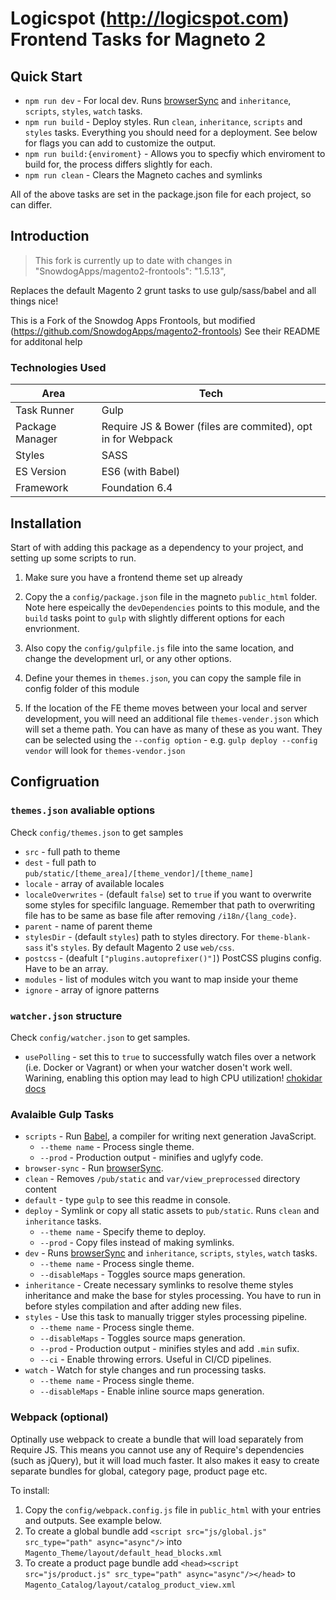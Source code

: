 # Logicspot (http://logicspot.com) Frontend Tasks for Magneto 2

## Quick Start

* `npm run dev` - For local dev. Runs [browserSync](https://www.browsersync.io/) and `inheritance`, `scripts`, `styles`, `watch` tasks.
* `npm run build` - Deploy styles. Run `clean`, `inheritance`, `scripts` and `styles` tasks. Everything you should need for a deployment. See below for flags you can add to customize the output.
* `npm run build:{enviroment}` - Allows you to specfiy which enviroment to build for, the process differs slightly for each.
* `npm run clean` - Clears the Magneto caches and symlinks

All of the above tasks are set in the package.json file for each project, so can differ.

## Introduction

> This fork is currently up to date with changes in "SnowdogApps/magento2-frontools": "1.5.13",

Replaces the default Magento 2 grunt tasks to use gulp/sass/babel and all things nice!

This is a Fork of the Snowdog Apps Frontools, but modified (https://github.com/SnowdogApps/magento2-frontools)
See their README for additonal help

### Technologies Used

| Area              | Tech |
| ----------------- | -- |
| Task Runner       | Gulp |
| Package Manager   | Require JS & Bower (files are commited), opt in for Webpack |
| Styles            | SASS |
| ES Version        | ES6 (with Babel) |
| Framework         | Foundation 6.4 |

## Installation

Start of with adding this package as a dependency to your project, and setting up some scripts to run.

1. Make sure you have a frontend theme set up already
2. Copy the a `config/package.json` file in the magneto `public_html` folder. Note here espeically the `devDependencies` points to this module, and the `build` tasks point to `gulp` with slightly different options for each envrionment.
3. Also copy the `config/gulpfile.js` file into the same location, and change the development url, or any other options.
3. Define your themes in `themes.json`, you can copy the sample file in config folder of this module

4. If the location of the FE theme moves between your local and server development, you will need an additional file `themes-vender.json` which will set a theme path. You can have as many of these as you want. They can be selected using the `--config option` - e.g. `gulp deploy --config vendor` will look for `themes-vendor.json`

## Configruation

### `themes.json` avaliable options

Check `config/themes.json` to get samples
- `src` - full path to theme
- `dest` - full path to `pub/static/[theme_area]/[theme_vendor]/[theme_name]`
- `locale` - array of available locales
- `localeOverwrites` - (default `false`) set to `true` if you want to overwrite some styles for specifilc language. Remember that path to overwriting file has to be same as base file after removing `/i18n/{lang_code}`.
- `parent` - name of parent theme
- `stylesDir` - (default `styles`) path to styles directory. For `theme-blank-sass` it's `styles`. By default Magento 2 use `web/css`.
- `postcss` - (deafult `["plugins.autoprefixer()"]`) PostCSS plugins config. Have to be an array.
- `modules` - list of modules witch you want to map inside your theme
- `ignore` - array of ignore patterns

### `watcher.json` structure
Check `config/watcher.json` to get samples.
- `usePolling` - set this to `true` to successfully watch files over a network (i.e. Docker or Vagrant) or when your watcher dosen't work well. Warining, enabling this option may lead to high CPU utilization! [chokidar docs](https://github.com/paulmillr/chokidar#performance)

### Avalaible Gulp Tasks

* `scripts` - Run [Babel](https://babeljs.io/), a compiler for writing next generation JavaScript.
	* `--theme name` - Process single theme.
	* `--prod` - Production output - minifies and uglyfy code.
* `browser-sync` - Run [browserSync](https://www.browsersync.io/).
* `clean` - Removes `/pub/static` and `var/view_preprocessed` directory content
* `default` - type `gulp` to see this readme in console.
* `deploy` - Symlink or copy all static assets to `pub/static`. Runs `clean` and `inheritance` tasks.
	* `--theme name` - Specify theme to deploy.
	* `--prod` - Copy files instead of making symlinks.
* `dev` - Runs [browserSync](https://www.browsersync.io/) and `inheritance`, `scripts`, `styles`, `watch` tasks.
  * `--theme name` - Process single theme.
  * `--disableMaps` - Toggles source maps generation.
* `inheritance` - Create necessary symlinks to resolve theme styles inheritance and make the base for styles processing. You have to run in before styles compilation and after adding new files.
* `styles` - Use this task to manually trigger styles processing pipeline.
	* `--theme name` - Process single theme.
	* `--disableMaps` - Toggles source maps generation.
	* `--prod` - Production output - minifies styles and add `.min` sufix.
	* `--ci` - Enable throwing errors. Useful in CI/CD pipelines.
* `watch` - Watch for style changes and run processing tasks.
	* `--theme name` - Process single theme.
	* `--disableMaps` - Enable inline source maps generation.

### Webpack (optional)

Optinally use webpack to create a bundle that will load separately from Require JS. This means you cannot use any of Require's dependencies (such as jQuery), but it will load much faster. It also makes it easy to create separate bundles for global, category page, product page etc.

To install:

1. Copy the `config/webpack.config.js` file in `public_html` with your entries and outputs. See example below.
2. To create a global bundle add `<script src="js/global.js" src_type="path" async="async"/>` into `Magento_Theme/layout/default_head_blocks.xml`
3. To create a product page bundle add `<head><script src="js/product.js" src_type="path" async="async"/></head>` to `Magento_Catalog/layout/catalog_product_view.xml`
